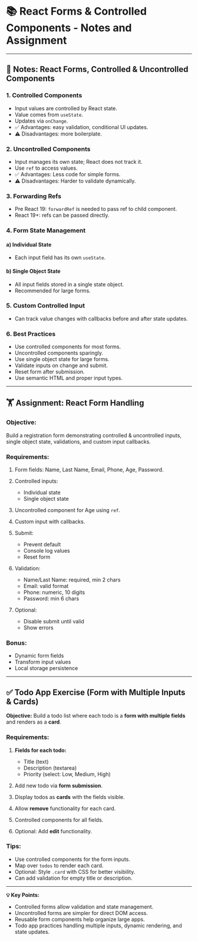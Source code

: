 # 📚 React Forms & Controlled Components - Notes and Assignment

---

## 📝 Notes: React Forms, Controlled & Uncontrolled Components

### 1. Controlled Components

* Input values are controlled by React state.
* Value comes from `useState`.
* Updates via `onChange`.
* ✅ Advantages: easy validation, conditional UI updates.
* ⚠️ Disadvantages: more boilerplate.

### 2. Uncontrolled Components

* Input manages its own state; React does not track it.
* Use `ref` to access values.
* ✅ Advantages: Less code for simple forms.
* ⚠️ Disadvantages: Harder to validate dynamically.

### 3. Forwarding Refs

* Pre React 19: `forwardRef` is needed to pass ref to child component.
* React 19+: refs can be passed directly.

### 4. Form State Management

#### a) Individual State

* Each input field has its own `useState`.

#### b) Single Object State

* All input fields stored in a single state object.
* Recommended for large forms.

### 5. Custom Controlled Input

* Can track value changes with callbacks before and after state updates.

### 6. Best Practices

* Use controlled components for most forms.
* Uncontrolled components sparingly.
* Use single object state for large forms.
* Validate inputs on change and submit.
* Reset form after submission.
* Use semantic HTML and proper input types.

---

## 🏋️ Assignment: React Form Handling

### Objective:

Build a registration form demonstrating controlled & uncontrolled inputs, single object state, validations, and custom input callbacks.

### Requirements:

1. Form fields: Name, Last Name, Email, Phone, Age, Password.
2. Controlled inputs:

   * Individual state
   * Single object state
3. Uncontrolled component for Age using `ref`.
4. Custom input with callbacks.
5. Submit:

   * Prevent default
   * Console log values
   * Reset form
6. Validation:

   * Name/Last Name: required, min 2 chars
   * Email: valid format
   * Phone: numeric, 10 digits
   * Password: min 6 chars
7. Optional:

   * Disable submit until valid
   * Show errors

### Bonus:

* Dynamic form fields
* Transform input values
* Local storage persistence

---

## ✅ Todo App Exercise (Form with Multiple Inputs & Cards)

**Objective:** Build a todo list where each todo is a **form with multiple fields** and renders as a **card**.

### Requirements:

1. **Fields for each todo:**

   * Title (text)
   * Description (textarea)
   * Priority (select: Low, Medium, High)
2. Add new todo via **form submission**.
3. Display todos as **cards** with the fields visible.
4. Allow **remove** functionality for each card.
5. Controlled components for all fields.
6. Optional: Add **edit** functionality.

### Tips:

* Use controlled components for the form inputs.
* Map over `todos` to render each card.
* Optional: Style `.card` with CSS for better visibility.
* Can add validation for empty title or description.

---

**💡 Key Points:**

* Controlled forms allow validation and state management.
* Uncontrolled forms are simpler for direct DOM access.
* Reusable form components help organize large apps.
* Todo app practices handling multiple inputs, dynamic rendering, and state updates.
